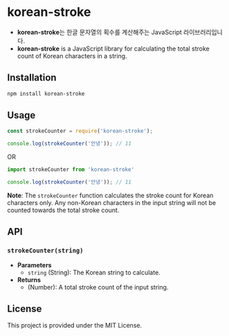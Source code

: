 # korean-stroke
- **korean-stroke**는 한글 문자열의 획수를 계산해주는 JavaScript 라이브러리입니다.
- **korean-stroke** is a JavaScript library for calculating the total stroke count of Korean characters in a string.

## Installation
```bash
npm install korean-stroke
```

## Usage
```javascript
const strokeCounter = require('korean-stroke');

console.log(strokeCounter('안녕')); // 11
```
OR
```javascript
import strokeCounter from 'korean-stroke'

console.log(strokeCounter('안녕')); // 11
```
**Note**: The `strokeCounter` function calculates the stroke count for Korean characters only. Any non-Korean characters in the input string will not be counted towards the total stroke count.

## API

### `strokeCounter(string)`

- **Parameters**
  - `string` (String): The Korean string to calculate.
- **Returns**
  - (Number): A total stroke count of the input string.

## License
This project is provided under the MIT License.
